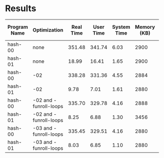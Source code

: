 # Results

 | Program Name | Optimization | Real Time | User Time | System Time | Memory (KB) | Throughput | Improvement Over hash-00 |
| --- | --- | --- | --- | --- | --- | --- | --- |
| hash-00 | none | 351.48 | 341.74 | 6.03 | 2900 | ? | n/a |
| hash-01 | none | 18.99 | 16.41 | 1.65 | 2900 | ? | ? |
| hash-00 | -02 | 338.28 | 331.36 | 4.55 | 2884 | ? | n/a |
| hash-01 | -02 | 9.78 | 7.01 | 1.61 | 2880 | ? | ? |
| hash-00 | -02 and -funroll-loops | 335.70 | 329.78 | 4.16 | 2888 | ? | n/a |
| hash-01 | -02 and -funroll-loops | 8.25 | 6.88 | 1.30 | 3456 | ? | ? |
| hash-00 | -03 and -funroll-loops | 335.45 | 329.51 | 4.16 | 2880 | ? | n/a |
| hash-01 | -03 and -funroll-loops | 8.03 | 6.85 | 1.10 | 2880 | ? | ? |
